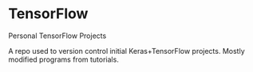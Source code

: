 # TensorFlow
Personal TensorFlow Projects

A repo used to version control initial Keras+TensorFlow projects.
Mostly modified programs from tutorials.

